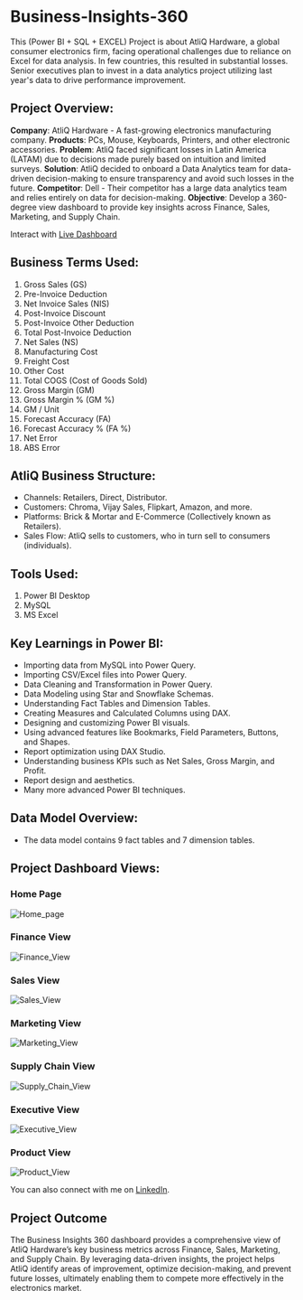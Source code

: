 # Business-Insights-360
This (Power BI + SQL + EXCEL) Project is about AtliQ Hardware, a global consumer electronics firm, facing operational challenges due to reliance on Excel for data analysis. In few countries, this resulted in substantial losses. Senior executives plan to invest in a data analytics project utilizing last year's data to drive performance improvement.

## Project Overview:
**Company**: AtliQ Hardware - A fast-growing electronics manufacturing company.
**Products**: PCs, Mouse, Keyboards, Printers, and other electronic accessories.
**Problem**: AtliQ faced significant losses in Latin America (LATAM) due to decisions made purely based on intuition and limited surveys.
**Solution**: AtliQ decided to onboard a Data Analytics team for data-driven decision-making to ensure transparency and avoid such losses in the future.
**Competitor**: Dell - Their competitor has a large data analytics team and relies entirely on data for decision-making.
**Objective**: Develop a 360-degree view dashboard to provide key insights across Finance, Sales, Marketing, and Supply Chain.

Interact with [Live Dashboard](https://project.novypro.com/aI7qAp)

## Business Terms Used:
1. Gross Sales (GS)
2. Pre-Invoice Deduction
3. Net Invoice Sales (NIS)
4. Post-Invoice Discount
5. Post-Invoice Other Deduction
6. Total Post-Invoice Deduction
7. Net Sales (NS)
8. Manufacturing Cost
9. Freight Cost
10. Other Cost
11. Total COGS (Cost of Goods Sold)
12. Gross Margin (GM)
13. Gross Margin % (GM %)
14. GM / Unit
15. Forecast Accuracy (FA)
16. Forecast Accuracy % (FA %)
17. Net Error
18. ABS Error

## AtliQ Business Structure:
- Channels: Retailers, Direct, Distributor.
- Customers: Chroma, Vijay Sales, Flipkart, Amazon, and more.
- Platforms: Brick & Mortar and E-Commerce (Collectively known as Retailers).
- Sales Flow: AtliQ sells to customers, who in turn sell to consumers (individuals).

## Tools Used:
1. Power BI Desktop
2. MySQL
3. MS Excel

## Key Learnings in Power BI:
- Importing data from MySQL into Power Query.
- Importing CSV/Excel files into Power Query.
- Data Cleaning and Transformation in Power Query.
- Data Modeling using Star and Snowflake Schemas.
- Understanding Fact Tables and Dimension Tables.
- Creating Measures and Calculated Columns using DAX.
- Designing and customizing Power BI visuals.
- Using advanced features like Bookmarks, Field Parameters, Buttons, and Shapes.
- Report optimization using DAX Studio.
- Understanding business KPIs such as Net Sales, Gross Margin, and Profit.
- Report design and aesthetics.
- Many more advanced Power BI techniques.

## Data Model Overview:
- The data model contains 9 fact tables and 7 dimension tables.

## Project Dashboard Views:

### **Home Page**

![Home_page](https://github.com/Akshay6249/Business-Insights-360/raw/main/Assets/AtliQ%2BHardware%2BBI%2B360-compressed_page-0001.jpg)

### **Finance View**
![Finance_View](https://github.com/Akshay6249/Business-Insights-360/raw/main/Assets/AtliQ%2BHardware%2BBI%2B360-compressed_page-0002.jpg)

### **Sales View**
![Sales_View](https://github.com/Akshay6249/Business-Insights-360/raw/main/Assets/AtliQ%2BHardware%2BBI%2B360-compressed_page-0003.jpg)

### **Marketing View**
![Marketing_View](https://github.com/Akshay6249/Business-Insights-360/raw/main/Assets/AtliQ%2BHardware%2BBI%2B360-compressed_page-0004.jpg)

### **Supply Chain View**
![Supply_Chain_View](https://github.com/Akshay6249/Business-Insights-360/raw/main/Assets/AtliQ%2BHardware%2BBI%2B360-compressed_page-0005.jpg)

### **Executive View**
![Executive_View](https://github.com/Akshay6249/Business-Insights-360/raw/main/Assets/AtliQ%2BHardware%2BBI%2B360-compressed_page-0006.jpg)

### **Product View**
![Product_View](https://github.com/Akshay6249/Business-Insights-360/raw/main/Assets/AtliQ%2BHardware%2BBI%2B360-compressed_page-0007.jpg)


You can also connect with me on [LinkedIn](https://www.linkedin.com/in/akshayraj44/).

## Project Outcome
The Business Insights 360 dashboard provides a comprehensive view of AtliQ Hardware’s key business metrics across Finance, Sales, Marketing, and Supply Chain. By leveraging data-driven insights, the project helps AtliQ identify areas of improvement, optimize decision-making, and prevent future losses, ultimately enabling them to compete more effectively in the electronics market.
